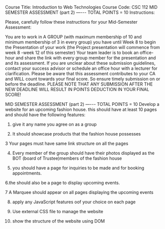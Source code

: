 Course Title: Introduction to Web Technologies 
Course Code: CSC 112
MID SEMESTER ASSESSMENT (part 2)  —--- TOTAL POINTS = 10
Instructions:

Please, carefully follow these instructions for your Mid-Semester Assessment:

You are to work in A GROUP (with maximum membership of 10 and minimum membership of 3 in every group)
you have until Week 8 to begin the Presentation of your work (the Project presentation will commence from week 8 -week 12 of this semester)
Your team leader is to book an office-hour and share the link with every group member for the presentation and and its assessment.
If you are unclear about these submission guidelines, contact your success advisor or schedule an office hour with a lecturer for clarification.
Please be aware that this assessment contributes to your CA and WILL count towards your final score. So ensure timely submission on or before the deadline.
PLEASE NOTE THAT ANY SUBMISSION AFTER THE NEW DEADLINE WILL RESULT IN POINTS DEDUCTION IN YOUR FINAL SCORE!


MID SEMESTER ASSESSMENT (part 2)  —--- TOTAL POINTS = 10
Develop a website for an upcoming fashion house. this should have at least 10 pages and should have the following features:

1. give it any name you agree on as a group

2. It should showcase products that the fashion house possesses

3 Your pages must have same link structure on all the pages

4. Every member of the group should have their photos displayed as the BOT (board of Trustee)members of the fashion house

5. you should have a page for inquiries to be made and for booking appointments.

6.the should also be a page to display upcoming events. 

7 A Marquee should appear on all pages displaying the upcoming events

8. apply any JavaScript features oof your choice on each page

9. Use external CSS file to manage the website

10. show the structure of the website using DOM
